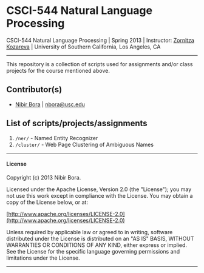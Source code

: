 # CSCI-544 Natural Language Processing


CSCI-544 Natural Language Processing
| Spring 2013
| Instructor: [Zornitza Kozareva](http://www.isi.edu/~kozareva/)
| University of Southern California, Los Angeles, CA

---

This repository is a collection of scripts used for assignments and/or class projects for the course mentioned above.

## Contributor(s)

* [Nibir Bora](http://nibir.me/) | <nbora@usc.edu>


## List of scripts/projects/assignments

1. `/ner/` - Named Entity Recognizer
2. `/cluster/` - Web Page Clustering of Ambiguous Names

---
#### License

Copyright (c) 2013 Nibir Bora.

Licensed under the Apache License, Version 2.0 (the "License");
you may not use this work except in compliance with the License.
You may obtain a copy of the License below, or at:

[http://www.apache.org/licenses/LICENSE-2.0](http://www.apache.org/licenses/LICENSE-2.0)

Unless required by applicable law or agreed to in writing, software
distributed under the License is distributed on an "AS IS" BASIS,
WITHOUT WARRANTIES OR CONDITIONS OF ANY KIND, either express or implied.
See the License for the specific language governing permissions and
limitations under the License.

---
	
	

